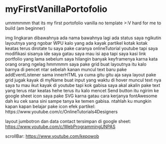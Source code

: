 # myFirstVanillaPortofolio
ummmmmm that its my first portofolio vanilla no template >:V hard for me to build (am beginner)

<Jumbotron>
img lingkaran dibawahnya ada nama bawahnya lagi ada status saya ngikutin layoutnya yang ngobar WPU
kalo yang ada kayak partikel kotak kotak keatas terus dirotate tu saya pake caranya onlineTutorial youtube tapi saya modifikasi
sisanya ide saya

<My Name>
gatau saya mau isi apa tapi saya kasi link portfolio yang lama sebelum saya hilangin banyak keyframenya karna kata orang orang ngelag

<My Skill>
hmmmmm saya pake grid buat layoutnya
itu kalo barnya di pencet ntar sebelah kanan muncul text baru pake addEventListener sama innerHTML

<Project>
ya cuma gitu gitu aja 

<Contact>
saya layout pake grid jugak kayak di myName
buat input yang waktu di hover muncul text nya saya tu mau ikut kayak di youtube tapi kok gabisa saya akal akalin pake text yang terus ntar keatas hehe
terus itu kalo mencet Send button itu ngirim ke google sheet

<Sisanya>
icon saya pake SVG karna gatau cara kerjanya fontAwesome dah ku cek sana sini sampe tanya ke temen gabisa. ntahlah ku mungkin kapan kapan belajar pake icon

<link channel>
efek partikel:
https://www.youtube.com/c/OnlineTutorials4Designers

layout jumbotron dan data contact tersimpan di google sheet:
https://www.youtube.com/c/WebProgrammingUNPAS

scrollBar:
https://www.youtube.com/kepowob
